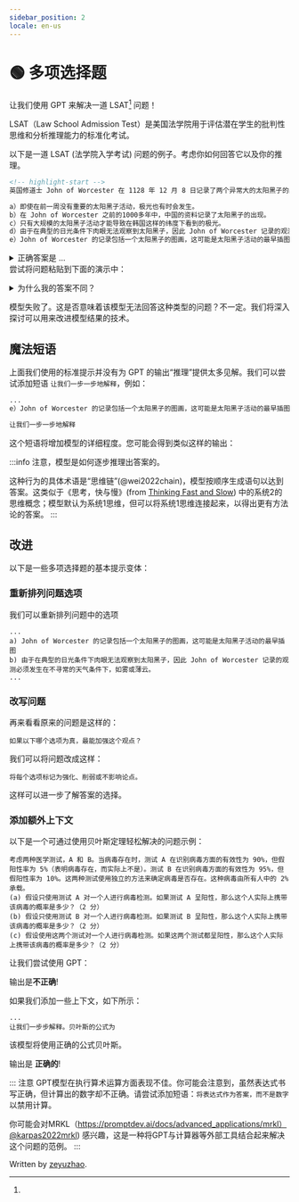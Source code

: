 ```yaml
---
sidebar_position: 2
locale: en-us
---
```


# 🟢 多项选择题

让我们使用 GPT 来解决一道 LSAT[^1] 问题！

[^1]: 
LSAT（Law School Admission Test）是美国法学院用于评估潜在学生的批判性思维和分析推理能力的标准化考试。

以下是一道 LSAT (法学院入学考试) 问题的例子。考虑你如何回答它以及你的推理。

```md
<!-- highlight-start -->
英国修道士 John of Worcester 在 1128 年 12 月 8 日记录了两个异常大的太阳黑子的出现。五天后，韩国南部观察到了一个明亮的极光。太阳黑子活动通常在平均五天的时间段之后，极光出现。因此，韩国的观测有助于证实 John of Worcester 的观测。以下哪项是正确的，如果是正确的，最能加强这个观点？

a）即使在前一周没有重要的太阳黑子活动，极光也有时会发生。
b）在 John of Worcester 之前的1000多年中，中国的资料记录了太阳黑子的出现。
c）只有大规模的太阳黑子活动才能导致在韩国这样的纬度下看到的极光。
d）由于在典型的日光条件下肉眼无法观察到太阳黑子，因此 John of Worcester 记录的观测必须发生在不寻常的天气条件下，如雾或薄云。
e）John of Worcester 的记录包括一个太阳黑子的图画，这可能是太阳黑子活动的最早插图。
```

<details>
<summary>正确答案是 ...</summary>
c）只有大规模的太阳黑子活动才能导致在韩国这样的纬度下看到的极光。
</details>
尝试将问题粘贴到下面的演示中：

<div trydyno-embed="" openai-model="text-davinci-003" initial-prompt="英国修道士 John of Worcester 在 1128 年 12 月 8 日记录了两个异常大的太阳黑子的出现。五天后，韩国南部观察到了一个明亮的极光。太阳黑子活动通常在平均五天的时间段之后，极光出现。因此，韩国的观测有助于证实 John of Worcester 的观测。以下哪项是正确的，如果是正确的，最能加强这个观点？
a）即使在前一周没有重要的太阳黑子活动，极光也有时会发生。
b）在 John of Worcester 之前的1000多年中，中国的资料记录了太阳黑子的出现。
c）只有大规模的太阳黑子活动才能导致在韩国这样的纬度下看到的极光。
d）由于在典型的日光条件下肉眼无法观察到太阳黑子，因此 John of Worcester 记录的观测必须发生在不寻常的天气条件下，如雾或薄云。
e）John of Worcester 的记录包括一个太阳黑子的图画，这可能是太阳黑子活动的最早插图。" initial-response="e）John of Worcester 的记录包括一个太阳黑子的图画，这可能是太阳黑子活动的最早插图。" max-tokens="256" box-rows="10" model-temp="0" top-p="1" padding='1'></div>
<p></p>
<details scheme='warning'>
<summary>为什么我的答案不同？</summary>
您的答案可能会因为以下原因而不同：

1）基础模型 GPT-3 的更新
2）文本生成过程中的随机性。我们可以通过将 <a href="https://beta.openai.com/docs/api-reference/completions/create#completions/create-temperature">temperature</a> 设置为 0 来使输出更加一致。

</details>

模型失败了。这是否意味着该模型无法回答这种类型的问题？不一定。我们将深入探讨可以用来改进模型结果的技术。

## 魔法短语
上面我们使用的标准提示并没有为 GPT 的输出“推理”提供太多见解。我们可以尝试添加短语 `让我们一步一步地解释`，例如：

```markdown
...
e）John of Worcester 的记录包括一个太阳黑子的图画，这可能是太阳黑子活动的最早插图。

让我们一步一步地解释
```

这个短语将增加模型的详细程度。您可能会得到类似这样的输出：

<div trydyno-embed="" openai-model="text-davinci-003" initial-prompt="英国修道士 John of Worcester 在 1128 年 12 月 8 日记录了两个异常大的太阳黑子的出现。五天后，韩国南部观察到了一个明亮的极光。太阳黑子活动通常在平均五天的时间段之后，极光出现。因此，韩国的观测有助于证实 John of Worcester 的观测。以下哪项是正确的，如果是正确的，最能加强这个观点？
a）即使在前一周没有重要的太阳黑子活动，极光也有时会发生。
b）在 John of Worcester 之前的1000多年中，中国的资料记录了太阳黑子的出现。
c）只有大规模的太阳黑子活动才能导致在韩国这样的纬度下看到的极光。
d）由于在典型的日光条件下肉眼无法观察到太阳黑子，因此 John of Worcester 记录的观测必须发生在不寻常的天气条件下，如雾或薄云。
e）John of Worcester 的记录包括一个太阳黑子的图画，这可能是太阳黑子活动的最早插图。让我们一步一步地解释" initial-response="A）此选项是不正确的。这个答案并没有加强观点，因为它提出了极光的另一种解释。
B）此选项是不正确的。这个答案并没有加强观点，因为它与太阳黑子活动和极光观测之间的联系无关。
C）此选项是正确的。这个答案通过表明 John of Worcester 记录的太阳黑子活动是观测到的五天后在韩国看到的极光的原因，从而加强了观点。
D）此选项是不正确的。这个答案并没有加强观点，因为它与太阳黑子活动和极光观测之间的联系无关。
E) 此选项是不正确的。这个答案与太阳黑子活动和极光的关系无关。正确答案是C) 只有重度太阳黑子活动才能导致在韩国这样低的纬度上可见的极光。" max-tokens="256" box-rows="10" model-temp="0" top-p="1" padding='1'></div>

<p></p>

:::info
注意，模型是如何逐步推理出答案的。

这种行为的具体术语是“思维链”(@wei2022chain)，模型按顺序生成语句以达到答案。这类似于《思考，快与慢》(from [Thinking Fast and Slow](https://en.wikipedia.org/wiki/Thinking,_Fast_and_Slow)) 中的系统2的思维概念；模型默认为系统1思维，但可以将系统1思维连接起来，以得出更有方法论的答案。
:::

## 改进

以下是一些多项选择题的基本提示变体：

### 重新排列问题选项

我们可以重新排列问题中的选项

```
...
a) John of Worcester 的记录包括一个太阳黑子的图画，这可能是太阳黑子活动的最早插图
b) 由于在典型的日光条件下肉眼无法观察到太阳黑子，因此 John of Worcester 记录的观测必须发生在不寻常的天气条件下，如雾或薄云。
...
```

<div trydyno-embed="" openai-model="text-davinci-003" initial-prompt="英国修道士 John of Worcester 在 1128 年 12 月 8 日记录了两个异常大的太阳黑子的出现。五天后，韩国南部观察到了一个明亮的极光。太阳黑子活动通常在平均五天的时间段之后，极光出现。因此，韩国的观测有助于证实 John of Worcester 的观测。以下哪项是正确的，如果是正确的，最能加强这个观点？
a）John of Worcester 的记录包括一个太阳黑子的图画，这可能是太阳黑子活动的最早插图。
b）由于在典型的日光条件下肉眼无法观察到太阳黑子，因此 John of Worcester 记录的观测必须发生在不寻常的天气条件下，如雾或薄云。
c）即使在前一周没有重要的太阳黑子活动，极光也有时会发生。
d）在 John of Worcester 之前的1000多年中，中国的资料记录了太阳黑子的出现。
e）只有大规模的太阳黑子活动才能导致在韩国这样的纬度下看到的极光。让我们一步一步地解释" initial-response="A) 削弱 - 该选项削弱了观点，因为它暗示极光并不一定需要由太阳黑子活动引起，而这正是作者试图阐述的观点。B) 不影响 - 该选项对论点没有影响，因为它与太阳黑子和极光出现之间的联系无关。C) 增强 - 该选项增强了论点，因为它表明在韩国观察到极光的唯一方法是如果有大规模的太阳黑子活动，而这就是约翰·沃斯特的发现。D) 削弱 - 该选项削弱了观点，因为它暗示约翰·沃斯特观察太阳黑子的条件可能不可靠，这可能会对他的发现的准确性产生怀疑。E) 不影响 - 该选项对论点没有影响，因为它与太阳黑子和极光出现之间的联系无关。" max-tokens="256" box-rows="10" model-temp="0" top-p="1" padding='1'></div>

### 改写问题


再来看看原来的问题是这样的：
```
如果以下哪个选项为真，最能加强这个观点？
```

我们可以将问题改成这样：
```
将每个选项标记为强化、削弱或不影响论点。
```
这样可以进一步了解答案的选择。


<div trydyno-embed="" openai-model="text-davinci-003" initial-prompt="英国修道士 John of Worcester 在 1128 年 12 月 8 日记录了两个异常大的太阳黑子的出现。五天后，韩国南部观察到了一个明亮的极光。太阳黑子活动通常在平均五天的时间段之后，极光出现。因此，韩国的观测有助于证实 John of Worcester 的观测。以下哪项是正确的，如果是正确的，最能加强这个观点？
a）即使在前一周没有重要的太阳黑子活动，极光也有时会发生。
b）在 John of Worcester 之前的1000多年中，中国的资料记录了太阳黑子的出现。
c）只有大规模的太阳黑子活动才能导致在韩国这样的纬度下看到的极光。
d）由于在典型的日光条件下肉眼无法观察到太阳黑子，因此 John of Worcester 记录的观测必须发生在不寻常的天气条件下，如雾或薄云。
e）John of Worcester 的记录包括一个太阳黑子的图画，这可能是太阳黑子活动的最早插图。
将每个选项标识为加强、削弱或不影响论点，并一步一步解释。" initial-response="A) 削弱 - 该选项削弱了观点，因为它暗示极光并不一定需要由太阳黑子活动引起，而这正是作者试图阐述的观点。B) 不影响 - 该选项对论点没有影响，因为它与太阳黑子和极光出现之间的联系无关。C) 增强 - 该选项增强了论点，因为它表明在韩国观察到极光的唯一方法是如果有大规模的太阳黑子活动，而这就是约翰·沃斯特的发现。D) 削弱 - 该选项削弱了观点，因为它暗示约翰·沃斯特观察太阳黑子的条件可能不可靠，这可能会对他的发现的准确性产生怀疑。E) 不影响 - 该选项对论点没有影响，因为它与太阳黑子和极光出现之间的联系无关。" max-tokens="256" box-rows="10" model-temp="0" top-p="1" padding='1'></div>

### 添加额外上下文

以下是一个可通过使用贝叶斯定理轻松解决的问题示例：

```
考虑两种医学测试，A 和 B。当病毒存在时，测试 A 在识别病毒方面的有效性为 90%，但假阳性率为 5%（表明病毒存在，而实际上不是）。测试 B 在识别病毒方面的有效性为 95%，但假阳性率为 10%。这两种测试使用独立的方法来确定病毒是否存在。这种病毒由所有人中的 2% 承载。
(a) 假设只使用测试 A 对一个人进行病毒检测。如果测试 A 呈阳性，那么这个人实际上携带该病毒的概率是多少？（2 分）
(b) 假设只使用测试 B 对一个人进行病毒检测。如果测试 B 呈阳性，那么这个人实际上携带该病毒的概率是多少？（2 分）
(c) 假设使用这两个测试对一个人进行病毒检测。如果这两个测试都呈阳性，那么这个人实际上携带该病毒的概率是多少？（2 分）
```

让我们尝试使用 GPT：

<div trydyno-embed="" openai-model="text-davinci-003" initial-prompt="考虑两种医学测试，A 和 B。当病毒存在时，测试 A 在识别病毒方面的有效性为 90%，但假阳性率为 5%（表明病毒存在，而实际上不是）。测试 B 在识别病毒方面的有效性为 95%，但假阳性率为 10%。这两种测试使用独立的方法来确定病毒是否存在。这种病毒由所有人中的 2% 承载。\n(a) 假设只使用测试 A 对一个人进行病毒检测。如果测试 A 呈阳性，那么这个人实际上携带该病毒的概率是多少？（2 分）\n(b) 假设只使用测试 B 对一个人进行病毒检测。如果测试 B 呈阳性，那么这个人实际上携带该病毒的概率是多少？（2 分）\n(c) 假设使用这两个测试对一个人进行病毒检测。如果这两个测试都呈阳性，那么这个人实际上携带该病毒的概率是多少？（2 分）" initial-response="(a) 如果测试A呈阳性，那么人确实携带病毒的概率是90%。\n\n(b) 如果测试B呈阳性，那么人确实携带病毒的概率为95%。\n\n (c) 如果两个测试结果都呈阳性，那么人确实携带病毒的概率为99.9%。" max-tokens="256" box-rows="10" model-temp="0" top-p="0"></div>

输出是**不正确**!

如果我们添加一些上下文，如下所示：

```
...
让我们一步步解释。贝叶斯的公式为
```
该模型将使用正确的公式贝叶斯。

<div trydyno-embed="" openai-model="text-davinci-003" initial-prompt="考虑两种医学测试，A 和 B。当病毒存在时，测试 A 在识别病毒方面的有效性为 90%，但假阳性率为 5%（表明病毒存在，而实际上不是）。测试 B 在识别病毒方面的有效性为 95%，但假阳性率为 10%。这两种测试使用独立的方法来确定病毒是否存在。这种病毒由所有人中的 2% 承载。\n(a) 假设只使用测试 A 对一个人进行病毒检测。如果测试 A 呈阳性，那么这个人实际上携带该病毒的概率是多少？（2 分）\n(b) 假设只使用测试 B 对一个人进行病毒检测。如果测试 B 呈阳性，那么这个人实际上携带该病毒的概率是多少？（2 分）\n(c) 假设使用这两个测试对一个人进行病毒检测。如果这两个测试都呈阳性，那么这个人实际上携带该病毒的概率是多少？（2 分）\n\n让我们一步一步解释，在答案中给出数值表达式，不要返回一个数字。贝叶斯公式为" initial-response="P(A|B) = P(B|A) * P(A) / P(B)\n\n\n(a) P(Virus|Test A Positive) = P(Test A Positive|Virus) * P(Virus) / P(Test A Positive) = (0.9 * 0.02) / (0.9 * 0.02 + 0.05 * 0.98)\n\n(b) P(Virus|Test B Positive) = P(Test B Positive|Virus) * P(Virus) / P(Test B Positive) = (0.95 * 0.02) / (0.95 * 0.02 + 0.1 * 0.98)\n\n(c) P(Virus|Test A Positive and Test B Positive) = P(Test A Positive and Test B Positive|Virus) * P(Virus) / P(Test A Positive and Test B Positive) = (0.9 * 0.95 * 0.02) / (0.9 * 0.95 * 0.02 + 0.05 * 0.1 * 0.98)" max-tokens="256" box-rows="10" model-temp="0" top-p="0"></div>

输出是 **正确的**!

::: 注意
GPT模型在执行算术运算方面表现不佳。你可能会注意到，虽然表达式书写正确，但计算出的数字却不正确。请尝试添加短语：`将表达式作为答案，而不是数字`以禁用计算。

你可能会对MRKL（https://promptdev.ai/docs/advanced_applications/mrkl）@karpas2022mrkl) 感兴趣，这是一种将GPT与计算器等外部工具结合起来解决这个问题的范例。
:::

Written by [zeyuzhao](https://github.com/Zeyuzhao).